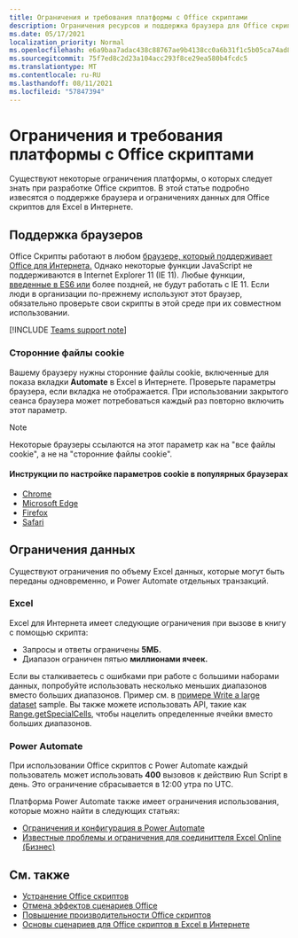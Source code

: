 ```yaml
---
title: Ограничения и требования платформы с Office скриптами
description: Ограничения ресурсов и поддержка браузера для Office скриптов при Excel в Интернете
ms.date: 05/17/2021
localization_priority: Normal
ms.openlocfilehash: e6a9baa7adac438c88767ae9b4138cc0a6b31f1c5b05ca74ad8b0a50b079075b
ms.sourcegitcommit: 75f7ed8c2d23a104acc293f8ce29ea580b4fcdc5
ms.translationtype: MT
ms.contentlocale: ru-RU
ms.lasthandoff: 08/11/2021
ms.locfileid: "57847394"
---
```

# <a name="platform-limits-and-requirements-with-office-scripts"></a>Ограничения и требования платформы с Office скриптами

Существуют некоторые ограничения платформы, о которых следует знать при разработке Office скриптов. В этой статье подробно извесятся о поддержке браузера и ограничениях данных для Office скриптов для Excel в Интернете.

## <a name="browser-support"></a>Поддержка браузеров

Office Скрипты работают в любом [браузере, который поддерживает Office для Интернета.](https://support.microsoft.com/office/ad1303e0-a318-47aa-b409-d3a5eb44e452) Однако некоторые функции JavaScript не поддерживаются в Internet Explorer 11 (IE 11). Любые функции, [введенные в ES6 или](https://www.w3schools.com/Js/js_es6.asp) более поздней, не будут работать с IE 11. Если люди в организации по-прежнему используют этот браузер, обязательно проверьте свои скрипты в этой среде при их совместном использовании.

[!INCLUDE [Teams support note](../includes/teams-support-note.md)]

### <a name="third-party-cookies"></a>Сторонние файлы cookie

Вашему браузеру нужны сторонние файлы cookie, включенные для показа вкладки **Automate** в Excel в Интернете. Проверьте параметры браузера, если вкладка не отображается. При использовании закрытого сеанса браузера может потребоваться каждый раз повторно включить этот параметр.

> [!NOTE]
> Некоторые браузеры ссылаются на этот параметр как на "все файлы cookie", а не на "сторонние файлы cookie".

#### <a name="instructions-for-adjusting-cookie-settings-in-popular-browsers"></a>Инструкции по настройке параметров cookie в популярных браузерах

- [Chrome](https://support.google.com/chrome/answer/95647)
- [Microsoft Edge](https://support.microsoft.com/microsoft-edge/temporarily-allow-cookies-and-site-data-in-microsoft-edge-597f04f2-c0ce-f08c-7c2b-541086362bd2)
- [Firefox](https://support.mozilla.org/kb/disable-third-party-cookies)
- [Safari](https://support.apple.com/guide/safari/manage-cookies-and-website-data-sfri11471/mac)

## <a name="data-limits"></a>Ограничения данных

Существуют ограничения по объему Excel данных, которые могут быть переданы одновременно, и Power Automate отдельных транзакций.

### <a name="excel"></a>Excel

Excel для Интернета имеет следующие ограничения при вызове в книгу с помощью скрипта:

- Запросы и ответы ограничены **5МБ.**
- Диапазон ограничен пятью **миллионами ячеек.**

Если вы сталкиваетесь с ошибками при работе с большими наборами данных, попробуйте использовать несколько меньших диапазонов вместо больших диапазонов. Пример см. в [примере Write a large dataset](../resources/samples/write-large-dataset.md) sample. Вы также можете использовать API, такие как [Range.getSpecialCells,](/javascript/api/office-scripts/excelscript/excelscript.range#getSpecialCells_cellType__cellValueType_) чтобы нацелить определенные ячейки вместо больших диапазонов.

### <a name="power-automate"></a>Power Automate

При использовании Office скриптов с Power Automate каждый пользователь может использовать **400** вызовов к действию Run Script в день. Это ограничение сбрасывается в 12:00 утра по UTC.

Платформа Power Automate также имеет ограничения использования, которые можно найти в следующих статьях:

- [Ограничения и конфигурация в Power Automate](/power-automate/limits-and-config)
- [Известные проблемы и ограничения для соединиттеля Excel Online (Бизнес)](/connectors/excelonlinebusiness/#known-issues-and-limitations)

## <a name="see-also"></a>См. также

- [Устранение Office скриптов](troubleshooting.md)
- [Отмена эффектов сценариев Office](undo.md)
- [Повышение производительности Office скриптов](../develop/web-client-performance.md)
- [Основы сценариев для Office скриптов в Excel в Интернете](../develop/scripting-fundamentals.md)
